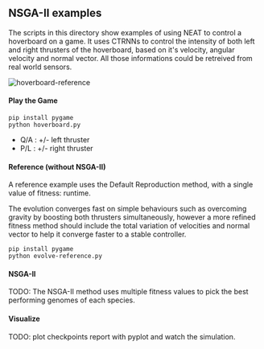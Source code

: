 ## NSGA-II examples ##

The scripts in this directory show examples of using NEAT to control a hoverboard on a game.
It uses CTRNNs to control the intensity of both left and right thrusters of the hoverboard, based on it's velocity, angular velocity and normal vector. All those informations could be retreived from real world sensors.

![hoverboard-reference](https://i.imgur.com/SfPblbG.gif)

#### Play the Game

```
pip install pygame
python hoverboard.py
```

- Q/A : +/- left thruster
- P/L : +/- right thruster

#### Reference (without NSGA-II)

A reference example uses the Default Reproduction method, with a single value of fitness: runtime.

The evolution converges fast on simple behaviours such as overcoming gravity by boosting both thrusters simultaneously, however a more refined fitness method should include the total variation of velocities and normal vector to help it converge faster to a stable controller.

```
pip install pygame
python evolve-reference.py
```

#### NSGA-II

TODO: The NSGA-II method uses multiple fitness values to pick the best performing genomes of each species.

#### Visualize

TODO: plot checkpoints report with pyplot and watch the simulation.
